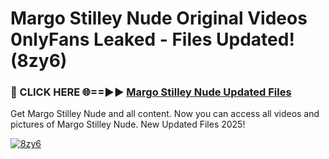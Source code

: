 # Margo Stilley Nude Original Videos 0nlyFans Leaked - Files Updated! (8zy6)

<h3>🔴 CLICK HERE 🌐==►► <a href="https://tinyurl.com/yrmya6cz" rel="nofollow">Margo Stilley Nude Updated Files</a></h3>

Get Margo Stilley Nude and all content. Now you can access all videos and pictures of Margo Stilley Nude. New Updated Files 2025!

[![8zy6](https://i.imgur.com/FMdXYCs.gif)](https://tinyurl.com/yrmya6cz)
